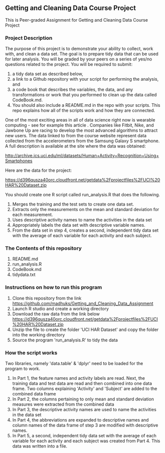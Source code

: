 ## Getting and Cleaning Data Course Project
This is Peer-graded Assignment for Getting and Cleaning Data Course Project
### Project Description
The purpose of this project is to demonstrate your ability to collect, work with, and clean a data set. The goal is to prepare tidy data that can be used for later analysis. You will be graded by your peers on a series of yes/no questions related to the project. You will be required to submit: 
1) a tidy data set as described below, 
2) a link to a Github repository with your script for performing the analysis, and 
3) a code book that describes the variables, the data, and any transformations or work that you performed to clean up the data called CodeBook.md. 
4) You should also include a README.md in the repo with your scripts. This repo explains how all of the scripts work and how they are connected.

One of the most exciting areas in all of data science right now is wearable computing - see for example this article . Companies like Fitbit, Nike, and Jawbone Up are racing to develop the most advanced algorithms to attract new users. The data linked to from the course website represent data collected from the accelerometers from the Samsung Galaxy S smartphone. A full description is available at the site where the data was obtained:

http://archive.ics.uci.edu/ml/datasets/Human+Activity+Recognition+Using+Smartphones

Here are the data for the project:

https://d396qusza40orc.cloudfront.net/getdata%2Fprojectfiles%2FUCI%20HAR%20Dataset.zip

You should create one R script called run_analysis.R that does the following.
1. Merges the training and the test sets to create one data set.
2. Extracts only the measurements on the mean and standard deviation for each measurement.
3. Uses descriptive activity names to name the activities in the data set
4. Appropriately labels the data set with descriptive variable names.
5. From the data set in step 4, creates a second, independent tidy data set with the average of each variable for each activity and each subject.

### The Contents of this repository
1. README.md
2. run_analysis.R
3. CodeBook.md
4. tidydata.txt

### Instructions on how to run this program
1. Clone this repository from the link https://github.com/madhuks/Getting_and_Cleaning_Data_Assignment
2. Launch R studio and create a working directory
3. Download the raw data from the link below
   https://d396qusza40orc.cloudfront.net/getdata%2Fprojectfiles%2FUCI%20HAR%20Dataset.zip
4. Unzip the file to create the folder 'UCI HAR Dataset' and copy the folder into the working directory
5. Source the program 'run_analysis.R' to tidy the data 

### How the script works
Two libraries, namely 'data.table' & 'dplyr' need to be loaded for the program to work. 
1. In Part 1, the feature names and activity labels are read. Next, the training data and test data are read and then  combined into one data frame. Two columns explaining 'Activity' and 'Subject' are added to the combined data frame
2. In Part 2, the columns pertaining to only mean and standard deviation measures were extracted from the combined data
3. In Part 3, the descriptive activity names are used to name the activities in the data set
4. In Part 4, the abbreviations are expanded to descriptive names and column names of the data frame of step 3 are modified with descriptive names.
5. In Part 5, a second, independent tidy data set with the average of each variable for each activity and each subject was created from Part 4. This data was written into a file.

